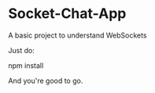 # Socket-Chat-App

A basic project to understand WebSockets

Just do:

  npm install

And you're good to go.
